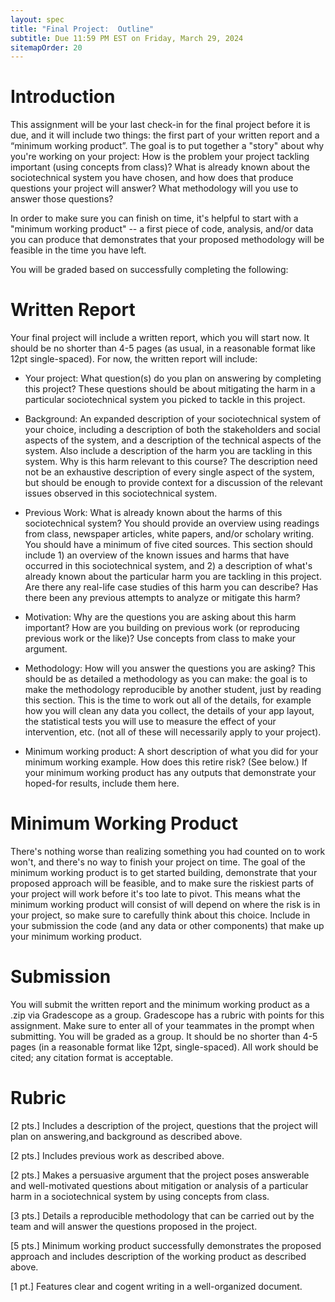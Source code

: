 ```yaml
---
layout: spec
title: "Final Project:  Outline"
subtitle: Due 11:59 PM EST on Friday, March 29, 2024
sitemapOrder: 20
---
```


# Introduction

This assignment will be your last check-in for the final project before it is due, and it will include two things: the first part of your written report and a “minimum working product”.  The goal is to put together a "story" about why you're working on your project:  How is the problem your project tackling important (using concepts from class)?  What is already known about the sociotechnical system you have chosen, and how does that produce questions your project will answer?  What methodology will you use to answer those questions?

In order to make sure you can finish on time, it's helpful to start with a "minimum working product" -- a first piece of code, analysis, and/or data you can produce that demonstrates that your proposed methodology will be feasible in the time you have left.

You will be graded based on successfully completing the following:


# Written Report
Your final project will include a written report, which you will start now.  It should be no shorter than 4-5 pages (as usual, in a reasonable format like 12pt single-spaced).  For now, the written report will include:

- Your project:  What question(s) do you plan on answering by completing this project?  These questions should be about mitigating the harm in a particular sociotechnical system you picked to tackle in this project.

- Background:  An expanded description of your sociotechnical system of your choice, including a description of both the stakeholders and social aspects of the system, and a description of the technical aspects of the system.  Also include a description of the harm you are tackling in this system.  Why is this harm relevant to this course?  The description need not be an exhaustive description of every single aspect of the system, but should be enough to provide context for a discussion of the relevant issues observed in this sociotechnical system.

- Previous Work:  What is already known about the harms of this sociotechnical system?  You should provide an overview using readings from class, newspaper articles, white papers, and/or scholary writing.  You should have a minimum of five cited sources.  This section should include 1) an overview of the known issues and harms that have occurred in this sociotechnical system, and 2) a description of what's already known about the particular harm you are tackling in this project.  Are there any real-life case studies of this harm you can describe?  Has there been any previous attempts to analyze or mitigate this harm?

- Motivation:  Why are the questions you are asking about this harm important?  How are you building on previous work (or reproducing previous work or the like)?  Use concepts from class to make your argument.

- Methodology:  How will you answer the questions you are asking?  This should be as detailed a methodology as you can make: the goal is to make the methodology reproducible by another student, just by reading this section.  This is the time to work out all of the details, for example how you will clean any data you collect, the details of your app layout, the statistical tests you will use to measure the effect of your intervention, etc. (not all of these will necessarily apply to your project).

- Minimum working product:  A short description of what you did for your minimum working example.  How does this retire risk? (See below.)  If your minimum working product has any outputs that demonstrate your hoped-for results, include them here.

# Minimum Working Product
There's nothing worse than realizing something you had counted on to work won't, and there's no way to finish your project on time.  The goal of the minimum working product is to get started building, demonstrate that your proposed approach will be feasible, and to make sure the riskiest parts of your project will work before it's too late to pivot.  This means what the minimum working product will consist of will depend on where the risk is in your project, so make sure to carefully think about this choice.  Include in your submission the code (and any data or other components) that make up your minimum working product.

# Submission

You will submit the written report and the minimum working product as a .zip via Gradescope as a group. Gradescope has a rubric with points for this assignment. Make sure to enter all of your teammates in the prompt when submitting. You will be graded as a group. It should be no shorter than 4-5 pages (in a reasonable format like 12pt, single-spaced).  All work should be cited; any citation format is acceptable.

# Rubric

[2 pts.] Includes a description of the project, questions that the project will plan on answering,and background as described above.

[2 pts.] Includes previous work as described above.

[2 pts.] Makes a persuasive argument that the project poses answerable and well-motivated questions about mitigation or analysis of a particular harm in a sociotechnical system by using concepts from class.

[3 pts.] Details a reproducible methodology that can be carried out by the team and will answer the questions proposed in the project.

[5 pts.] Minimum working product successfully demonstrates the proposed approach and includes description of the working product as described above. 

[1 pt.] Features clear and cogent writing in a well-organized document.

